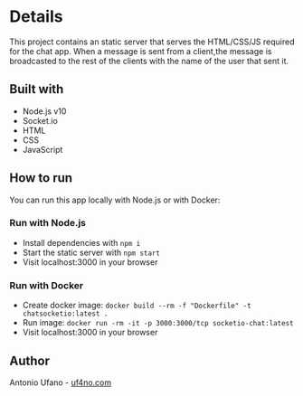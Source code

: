 # Details
This project contains an static server that serves the HTML/CSS/JS required for the chat app.
When a message is sent from a client,the message is broadcasted to the rest of the clients with the name of the user that sent it.

## Built with
- Node.js v10
- Socket.io
- HTML
- CSS
- JavaScript


## How to run
You can run this app locally with Node.js or with Docker:

### Run with Node.js
- Install dependencies with ` npm i `
- Start the static server with ` npm start `
- Visit localhost:3000 in your browser

### Run with Docker
- Create docker image: ` docker build --rm -f "Dockerfile" -t chatsocketio:latest . `
- Run image: ` docker run -rm -it -p 3000:3000/tcp socketio-chat:latest `
- Visit localhost:3000 in your browser


## Author
Antonio Ufano - [uf4no.com](https://uf4no.com)